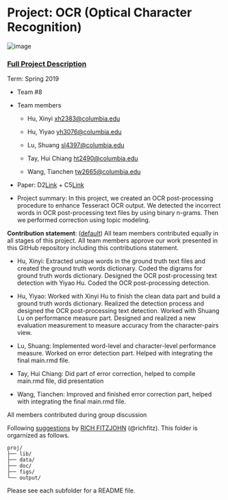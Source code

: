 # Project: OCR (Optical Character Recognition)

![image](figs/intro.png)

### [Full Project Description](doc/project4_desc.md)

Term: Spring 2019

+ Team #8
+ Team members

	+ Hu, Xinyi xh2383@columbia.edu

	+ Hu, Yiyao yh3076@columbia.edu

	+ Lu, Shuang sl4397@columbia.edu

	+ Tay, Hui Chiang ht2490@columbia.edu

	+ Wang, Tianchen tw2665@columbia.edu

+ Paper: D2[Link](https://github.com/TZstatsADS/ADS_Teaching/blob/master/Projects_StarterCodes/Project4_OCR/doc/paper/D-2.pdf) + C5[Link](https://github.com/TZstatsADS/ADS_Teaching/blob/master/Projects_StarterCodes/Project4_OCR/doc/paper/C-5.pdf)

+ Project summary: In this project, we created an OCR post-processing procedure to enhance Tesseract OCR output. We detected the incorrect words in OCR post-processing text files by using binary n-grams. Then we performed correction using topic modeling.

**Contribution statement**: ([default](doc/a_note_on_contributions.md)) All team members contributed equally in all stages of this project. All team members approve our work presented in this GitHub repository including this contributions statement.

+ Hu, Xinyi: Extracted unique words in the ground truth text files and created the ground truth words dictionary. Coded the digrams for ground truth words dictionary. Designed the OCR post-processing text detection with Yiyao Hu. Coded the OCR post-processing detection.

+ Hu, Yiyao: Worked with Xinyi Hu to finish the clean data part and build a ground truth words dictionary. Realized the detection process and designed the OCR post-processing text detection. Worked with Shuang Lu on performance measure part. Designed and realized a new evaluation measurement to measure accuracy from the character-pairs view.

+ Lu, Shuang: Implemented word-level and character-level performance measure. Worked on error detection part. Helped with integrating the final main.rmd file.

+ Tay, Hui Chiang: Did part of error correction, helped to compile main.rmd file, did presentation

+ Wang, Tianchen: Improved and finished error correction part, helped with integrating the final main.rmd file.

All members contributed during group discussion

Following [suggestions](http://nicercode.github.io/blog/2013-04-05-projects/) by [RICH FITZJOHN](http://nicercode.github.io/about/#Team) (@richfitz). This folder is orgarnized as follows.

```
proj/
├── lib/
├── data/
├── doc/
├── figs/
└── output/
```

Please see each subfolder for a README file.
